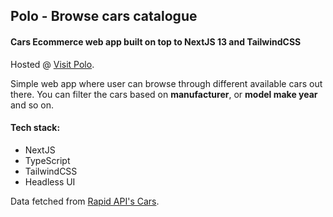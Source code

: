 ## Polo - Browse cars catalogue

#### Cars Ecommerce web app built on top to NextJS 13 and TailwindCSS

Hosted @ [Visit Polo](https://swarajgaidhane.netlify.app/).

Simple web app where user can browse through different available cars out there. You can filter the cars based on **manufacturer**, or **model make year** and so on.

#### Tech stack:
- NextJS
- TypeScript
- TailwindCSS
- Headless UI

Data fetched from [Rapid API's Cars](https://rapidapi.com/apininjas/api/cars-by-api-ninjas).